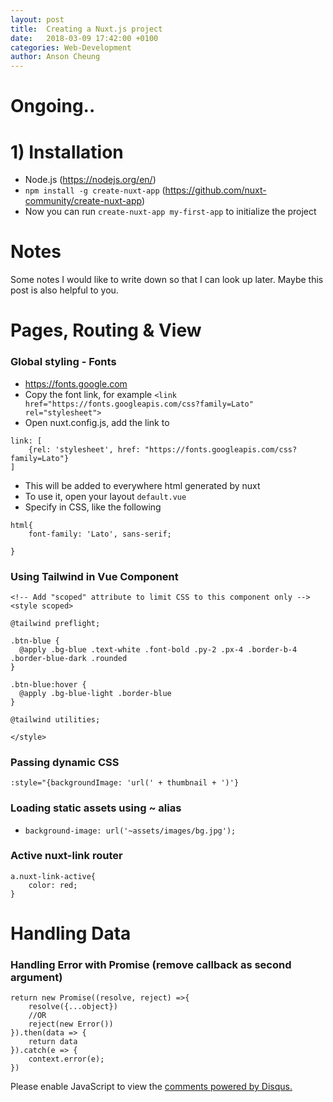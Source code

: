```yaml
---
layout: post
title:  Creating a Nuxt.js project
date:   2018-03-09 17:42:00 +0100
categories: Web-Development
author: Anson Cheung
---
```


# Ongoing..

# 1) Installation
- Node.js (https://nodejs.org/en/)
- `npm install -g create-nuxt-app` (https://github.com/nuxt-community/create-nuxt-app)
- Now you can run `create-nuxt-app my-first-app` to initialize the project

# Notes
Some notes I would like to write down so that I can look up later.  Maybe this post is also helpful to you. 

# Pages, Routing & View
### Global styling - Fonts
- https://fonts.google.com
- Copy the font link, for example `<link href="https://fonts.googleapis.com/css?family=Lato" rel="stylesheet">`
- Open nuxt.config.js, add the link to 
```
link: [
    {rel: 'stylesheet', href: "https://fonts.googleapis.com/css?family=Lato"}
]
```
- This will be added to everywhere html generated by nuxt
- To use it, open your layout `default.vue`
- Specify in CSS, like the following

```
html{
    font-family: 'Lato', sans-serif;

}
```

### Using Tailwind in Vue Component

```
<!-- Add "scoped" attribute to limit CSS to this component only -->
<style scoped>

@tailwind preflight;

.btn-blue {
  @apply .bg-blue .text-white .font-bold .py-2 .px-4 .border-b-4 .border-blue-dark .rounded
}

.btn-blue:hover {
  @apply .bg-blue-light .border-blue
}

@tailwind utilities;

</style>
```

### Passing dynamic CSS
```
:style="{backgroundImage: 'url(' + thumbnail + ')'}
```

### Loading static assets using ~ alias
- `background-image: url('~assets/images/bg.jpg'); ` 

### Active nuxt-link router
```
a.nuxt-link-active{
    color: red;
}
```

# Handling Data

### Handling Error with Promise (remove callback as second argument)
```
return new Promise((resolve, reject) =>{
    resolve({...object})
    //OR
    reject(new Error())
}).then(data => {
    return data
}).catch(e => {
    context.error(e);
})
```


<div id="disqus_thread"></div>
<script>

/**
*  RECOMMENDED CONFIGURATION VARIABLES: EDIT AND UNCOMMENT THE SECTION BELOW TO INSERT DYNAMIC VALUES FROM YOUR PLATFORM OR CMS.
*  LEARN WHY DEFINING THESE VARIABLES IS IMPORTANT: https://disqus.com/admin/universalcode/#configuration-variables*/
/*
var disqus_config = function () {
this.page.url = window.location.href;  // Replace PAGE_URL with your page's canonical URL variable
this.page.identifier = 'setting-up-laravel-5.5-with-docker-step-by-step'; // Replace PAGE_IDENTIFIER with your page's unique identifier variable
};
*/
(function() { // DON'T EDIT BELOW THIS LINE
var d = document, s = d.createElement('script');
s.src = 'https://ansonc.disqus.com/embed.js';
s.setAttribute('data-timestamp', +new Date());
(d.head || d.body).appendChild(s);
})();
</script>
<noscript>Please enable JavaScript to view the <a href="https://disqus.com/?ref_noscript">comments powered by Disqus.</a></noscript>